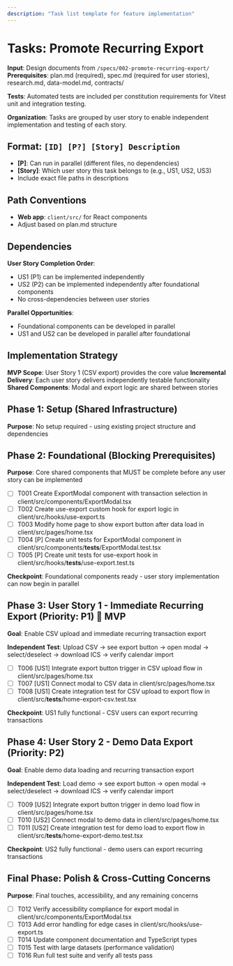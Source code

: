 ```yaml
---
description: "Task list template for feature implementation"
---
```


# Tasks: Promote Recurring Export

**Input**: Design documents from `/specs/002-promote-recurring-export/`
**Prerequisites**: plan.md (required), spec.md (required for user stories), research.md, data-model.md, contracts/

**Tests**: Automated tests are included per constitution requirements for Vitest unit and integration testing.

**Organization**: Tasks are grouped by user story to enable independent implementation and testing of each story.

## Format: `[ID] [P?] [Story] Description`
- **[P]**: Can run in parallel (different files, no dependencies)
- **[Story]**: Which user story this task belongs to (e.g., US1, US2, US3)
- Include exact file paths in descriptions

## Path Conventions
- **Web app**: `client/src/` for React components
- Adjust based on plan.md structure

## Dependencies

**User Story Completion Order**:
- US1 (P1) can be implemented independently
- US2 (P2) can be implemented independently after foundational components
- No cross-dependencies between user stories

**Parallel Opportunities**:
- Foundational components can be developed in parallel
- US1 and US2 can be developed in parallel after foundational

## Implementation Strategy

**MVP Scope**: User Story 1 (CSV export) provides the core value
**Incremental Delivery**: Each user story delivers independently testable functionality
**Shared Components**: Modal and export logic are shared between stories

## Phase 1: Setup (Shared Infrastructure)

**Purpose**: No setup required - using existing project structure and dependencies

## Phase 2: Foundational (Blocking Prerequisites)

**Purpose**: Core shared components that MUST be complete before any user story can be implemented

- [ ] T001 Create ExportModal component with transaction selection in client/src/components/ExportModal.tsx
- [ ] T002 Create use-export custom hook for export logic in client/src/hooks/use-export.ts
- [ ] T003 Modify home page to show export button after data load in client/src/pages/home.tsx
- [ ] T004 [P] Create unit tests for ExportModal component in client/src/components/__tests__/ExportModal.test.tsx
- [ ] T005 [P] Create unit tests for use-export hook in client/src/hooks/__tests__/use-export.test.ts

**Checkpoint**: Foundational components ready - user story implementation can now begin in parallel

## Phase 3: User Story 1 - Immediate Recurring Export (Priority: P1) 🎯 MVP

**Goal**: Enable CSV upload and immediate recurring transaction export

**Independent Test**: Upload CSV → see export button → open modal → select/deselect → download ICS → verify calendar import

- [ ] T006 [US1] Integrate export button trigger in CSV upload flow in client/src/pages/home.tsx
- [ ] T007 [US1] Connect modal to CSV data in client/src/pages/home.tsx
- [ ] T008 [US1] Create integration test for CSV upload to export flow in client/src/__tests__/home-export-csv.test.tsx

**Checkpoint**: US1 fully functional - CSV users can export recurring transactions

## Phase 4: User Story 2 - Demo Data Export (Priority: P2)

**Goal**: Enable demo data loading and recurring transaction export

**Independent Test**: Load demo → see export button → open modal → select/deselect → download ICS → verify calendar import

- [ ] T009 [US2] Integrate export button trigger in demo load flow in client/src/pages/home.tsx
- [ ] T010 [US2] Connect modal to demo data in client/src/pages/home.tsx
- [ ] T011 [US2] Create integration test for demo load to export flow in client/src/__tests__/home-export-demo.test.tsx

**Checkpoint**: US2 fully functional - demo users can export recurring transactions

## Final Phase: Polish & Cross-Cutting Concerns

**Purpose**: Final touches, accessibility, and any remaining concerns

- [ ] T012 Verify accessibility compliance for export modal in client/src/components/ExportModal.tsx
- [ ] T013 Add error handling for edge cases in client/src/hooks/use-export.ts
- [ ] T014 Update component documentation and TypeScript types
- [ ] T015 Test with large datasets (performance validation)
- [ ] T016 Run full test suite and verify all tests pass